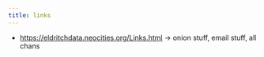 ```yaml
---
title: links
---
```


- https://eldritchdata.neocities.org/Links.html -> onion stuff, email stuff, all chans
